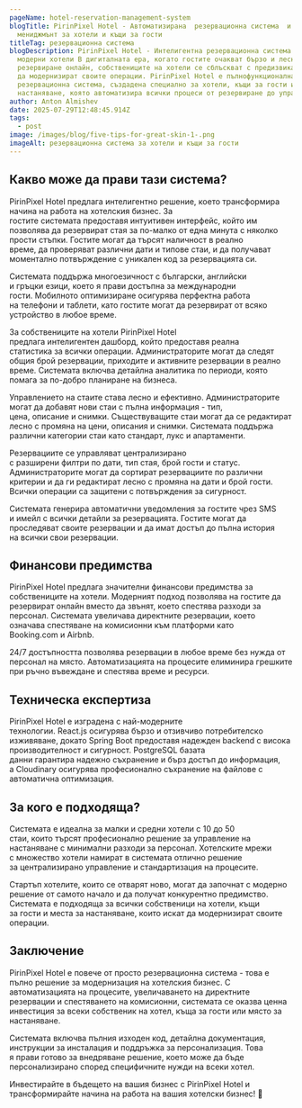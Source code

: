 ```yaml
---
pageName: hotel-reservation-management-system
blogTitle: PirinPixel Hotel - Автоматизирана  резервационна система  и
  мениджмънт за хотели и къщи за гости
titleTag: резервационна система
blogDescription: PirinPixel Hotel - Интелигентна резервационна система за
  модерни хотели В дигиталната ера, когато гостите очакват бързо и лесно
  резервиране онлайн, собствениците на хотели се сблъскват с предизвикателството
  да модернизират своите операции. PirinPixel Hotel е пълнофункционална
  резервационна система, създадена специално за хотели, къщи за гости и места за
  настаняване, която автоматизира всички процеси от резервиране до управление.
author: Anton Almishev
date: 2025-07-29T12:48:45.914Z
tags:
  - post
image: /images/blog/five-tips-for-great-skin-1-.png
imageAlt: резервационна система за хотели и къщи за гости
---
```

## Какво може да прави тази система?

PirinPixel Hotel предлага интелигентно решение, което трансформира начина на работа на хотелския бизнес. За гостите системата предоставя интуитивен интерфейс, който им позволява да резервират стая за по-малко от една минута с няколко прости стъпки. Гостите могат да търсят наличност в реално време, да проверяват различни дати и типове стаи, и да получават моментално потвърждение с уникален код за резервацията си.

Системата поддържа многоезичност с български, английски и гръцки езици, което я прави достъпна за международни гости. Мобилното оптимизиране осигурява перфектна работа на телефони и таблети, като гостите могат да резервират от всяко устройство в любое време.

За собствениците на хотели PirinPixel Hotel предлага интелигентен дашборд, който предоставя реална статистика за всички операции. Администраторите могат да следят общия брой резервации, приходите и активните резервации в реално време. Системата включва детайлна аналитика по периоди, която помага за по-добро планиране на бизнеса.

Управлението на стаите става лесно и ефективно. Администраторите могат да добавят нови стаи с пълна информация - тип, цена, описание и снимки. Съществуващите стаи могат да се редактират лесно с промяна на цени, описания и снимки. Системата поддържа различни категории стаи като стандарт, лукс и апартаменти.

Резервациите се управляват централизирано с разширени филтри по дати, тип стая, брой гости и статус. Администраторите могат да сортират резервациите по различни критерии и да ги редактират лесно с промяна на дати и брой гости. Всички операции са защитени с потвърждения за сигурност.

Системата генерира автоматични уведомления за гостите чрез SMS и имейл с всички детайли за резервацията. Гостите могат да проследяват своите резервации и да имат достъп до пълна история на всички свои резервации.

## Финансови предимства

PirinPixel Hotel предлага значителни финансови предимства за собствениците на хотели. Модерният подход позволява на гостите да резервират онлайн вместо да звънят, което спестява разходи за персонал. Системата увеличава директните резервации, което означава спестяване на комисионни към платформи като Booking.com и Airbnb.

24/7 достъпността позволява резервации в любое време без нужда от персонал на място. Автоматизацията на процесите елиминира грешките при ръчно въвеждане и спестява време и ресурси.

## Техническа експертиза

PirinPixel Hotel е изградена с най-модерните технологии. React.js осигурява бързо и отзивчиво потребителско изживяване, докато Spring Boot предоставя надежден backend с висока производителност и сигурност. PostgreSQL базата данни гарантира надежно съхранение и бърз достъп до информация, а Cloudinary осигурява професионално съхранение на файлове с автоматична оптимизация.

## За кого е подходяща?

Системата е идеална за малки и средни хотели с 10 до 50 стаи, които търсят професионално решение за управление на настаняване с минимални разходи за персонал. Хотелските мрежи с множество хотели намират в системата отлично решение за централизирано управление и стандартизация на процесите.

Стартъп хотелите, които се отварят ново, могат да започнат с модерно решение от самото начало и да получат конкурентно предимство. Системата е подходяща за всички собственици на хотели, къщи за гости и места за настаняване, които искат да модернизират своите операции.

## Заключение

PirinPixel Hotel е повече от просто резервационна система - това е пълно решение за модернизация на хотелския бизнес. С автоматизацията на процесите, увеличаването на директните резервации и спестяването на комисионни, системата се оказва ценна инвестиция за всеки собственик на хотел, къща за гости или място за настаняване.

Системата включва пълния изходен код, детайлна документация, инструкции за инсталация и поддръжка за персонализация. Това я прави готово за внедряване решение, което може да бъде персонализирано според специфичните нужди на всеки хотел.

Инвестирайте в бъдещето на вашия бизнес с PirinPixel Hotel и трансформирайте начина на работа на вашия хотелски бизнес! 🏨
